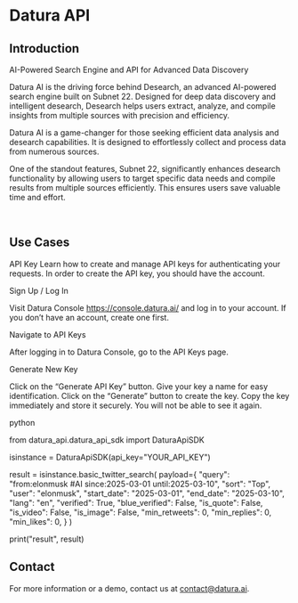 # Datura API

## Introduction

AI-Powered Search Engine and API for Advanced Data Discovery

Datura AI is the driving force behind Desearch, an advanced AI-powered search engine built on Subnet 22. Designed for deep data discovery and intelligent desearch, Desearch helps users extract, analyze, and compile insights from multiple sources with precision and efficiency.

Datura AI is a game-changer for those seeking efficient data analysis and desearch capabilities. It is designed to effortlessly collect and process data from numerous sources.

One of the standout features, Subnet 22, significantly enhances desearch functionality by allowing users to target specific data needs and compile results from multiple sources efficiently. This ensures users save valuable time and effort.

​
## Use Cases

API Key
Learn how to create and manage API keys for authenticating your requests. In order to create the API key, you should have the account.

Sign Up / Log In

Visit Datura Console https://console.datura.ai/ and log in to your account. If you don’t have an account, create one first.

Navigate to API Keys

After logging in to Datura Console, go to the API Keys page.

Generate New Key

Click on the “Generate API Key” button.
Give your key a name for easy identification.
Click on the “Generate” button to create the key.
Copy the key immediately and store it securely. You will not be able to see it again.

python

from datura_api.datura_api_sdk import DaturaApiSDK

isinstance = DaturaApiSDK(api_key="YOUR_API_KEY")

result = isinstance.basic_twitter_search(
    payload={
        "query": "from:elonmusk #AI since:2025-03-01 until:2025-03-10",
        "sort": "Top",
        "user": "elonmusk",
        "start_date": "2025-03-01",
        "end_date": "2025-03-10",
        "lang": "en",
        "verified": True,
        "blue_verified": False,
        "is_quote": False,
        "is_video": False,
        "is_image": False,
        "min_retweets": 0,
        "min_replies": 0,
        "min_likes": 0,
    }
)

print("result", result)


## Contact

For more information or a demo, contact us at [contact@datura.ai](mailto:contact@datura.ai).

